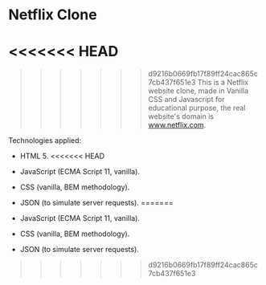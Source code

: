 # Netflix Clone
<<<<<<< HEAD
=======

>>>>>>> d9216b0669fb17f89ff24cac865c7cb437f651e3
This is a Netflix website clone, made in Vanilla CSS and Javascript for educational purpose, the real website's domain is www.netflix.com.

Technologies applied:

- HTML 5.
<<<<<<< HEAD

- JavaScript (ECMA Script 11, vanilla).
- CSS (vanilla, BEM methodology).

- JSON (to simulate server requests).
=======
- JavaScript (ECMA Script 11, vanilla).
- CSS (vanilla, BEM methodology).
- JSON (to simulate server requests).
>>>>>>> d9216b0669fb17f89ff24cac865c7cb437f651e3
